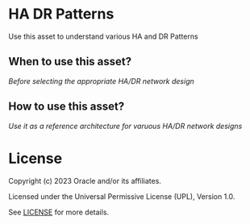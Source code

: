 # HA DR Patterns
 
Use this asset to understand various HA and DR Patterns
 
## When to use this asset?
 
*Before selecting the appropriate HA/DR network design*
 
## How to use this asset?
 
*Use it as a reference architecture for varuous HA/DR network designs*
 
# License
 
Copyright (c) 2023 Oracle and/or its affiliates.
 
Licensed under the Universal Permissive License (UPL), Version 1.0.
 
See [LICENSE](https://github.com/oracle-devrel/technology-engineering/blob/folder-structure/LICENSE) for more details.
